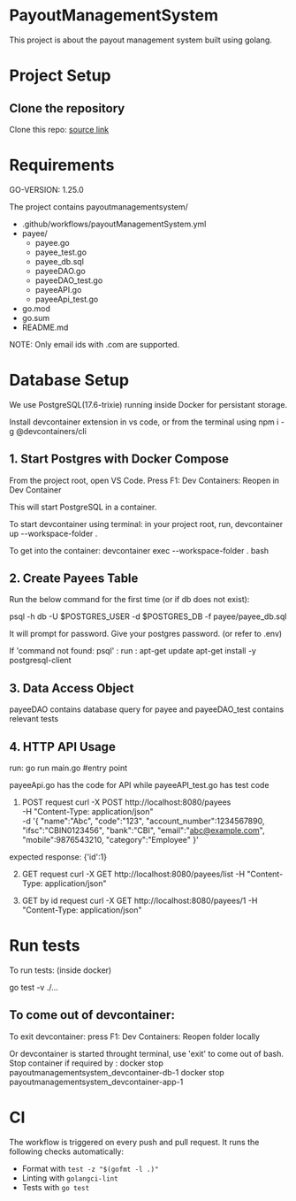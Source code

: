 # PayoutManagementSystem

This project is about the payout management system built using golang.

# Project Setup

## Clone the repository

Clone this repo: <a href = "https://github.com/Swarathmica-infraspec/payout-management-system"> source link  </a>

# Requirements

GO-VERSION: 1.25.0

The project contains payoutmanagementsystem/ <br>
- .github/workflows/payoutManagementSystem.yml <br>
- payee/
  - payee.go <br>
  - payee_test.go <br>
  - payee_db.sql <br>
  - payeeDAO.go <br>
  - payeeDAO_test.go <br>
  - payeeAPI.go <br>
  - payeeApi_test.go <br>
- go.mod <br>
- go.sum <br>
- README.md <br>

NOTE: Only email ids with .com are supported.

# Database Setup

We use PostgreSQL(17.6-trixie) running inside Docker for persistant storage.

Install devcontainer extension in vs code, or from the terminal using
npm i -g @devcontainers/cli

## 1. Start Postgres with Docker Compose

From the project root, open VS Code. Press F1: Dev Containers: Reopen in Dev Container

This will start PostgreSQL in a container.

To start devcontainer using terminal:
in your project root, run,
devcontainer up --workspace-folder .

To get into the container:
devcontainer exec --workspace-folder . bash


## 2. Create Payees Table

Run the below command for the first time (or if db does not exist):

psql -h db -U $POSTGRES_USER -d $POSTGRES_DB -f payee/payee_db.sql

It will prompt for password. Give your postgres password. (or refer to .env)

If 'command not found: psql' : run : apt-get update
                                     apt-get install -y postgresql-client

## 3. Data Access Object

payeeDAO contains database query for payee and payeeDAO_test contains relevant tests

## 4. HTTP API Usage
run: go run main.go #entry point

payeeApi.go has the code for API while payeeAPI_test.go has test code



1. POST request 
curl -X POST http://localhost:8080/payees \
  -H "Content-Type: application/json" \
  -d '{
    "name":"Abc",
    "code":"123",
    "account_number":1234567890,
    "ifsc":"CBIN0123456",
    "bank":"CBI",
    "email":"abc@example.com",
    "mobile":9876543210,
    "category":"Employee"
  }'

expected response: {'id':1}

2. GET request 
curl -X GET http://localhost:8080/payees/list -H "Content-Type: application/json"

3. GET by id request 
curl -X GET http://localhost:8080/payees/1 -H "Content-Type: application/json"


# Run tests

To run tests: (inside docker)

go test -v ./...

## To come out of devcontainer:

To exit devcontainer: press F1: Dev Containers: Reopen folder locally

Or devcontainer is started throught terminal, use 'exit' to come out of bash.
Stop container if required by :
docker stop payoutmanagementsystem_devcontainer-db-1
docker stop payoutmanagementsystem_devcontainer-app-1



# CI

The workflow is triggered on every push and pull request.
It runs the following checks automatically:
- Format with `test -z "$(gofmt -l .)"`
- Linting with `golangci-lint`
- Tests with `go test`